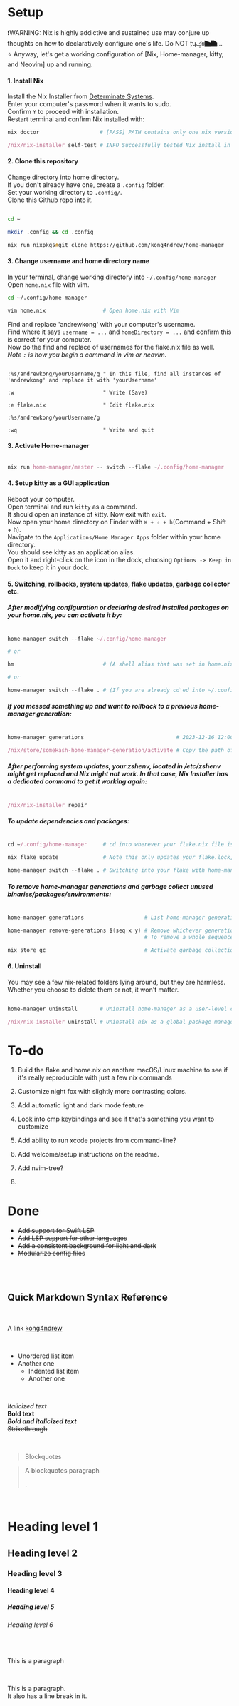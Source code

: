 # Setup

❗WARNING: Nix is highly addictive and sustained use may conjure up thoughts on how to declaratively configure one's life. Do NOT țʯؼย🭍🭌...<br>
⭐ Anyway, let's get a working configuration of [Nix, Home-manager, kitty, and Neovim] up and running.

#### 1. Install Nix

Install the Nix Installer from [Determinate Systems](https://https://zero-to-nix.com/start/install).<br>
Enter your computer's password when it wants to sudo.<br>
Confirm `Y` to proceed with installation.<br>
Restart terminal and confirm Nix installed with:<br>

```nix
nix doctor                   # [PASS] PATH contains only one nix version...

/nix/nix-installer self-test # INFO Successfully tested Nix install in all discovered shells. shells=["sh", "bash", "zsh"]
```

#### 2. Clone this repository

Change directory into home directory.<br>
If you don't already have one, create a `.config` folder.<br>
Set your working directory to `.config/`.<br>
Clone this Github repo into it.

```zsh

cd ~

mkdir .config && cd .config

nix run nixpkgs#git clone https://github.com/kong4ndrew/home-manager

```

#### 3. Change username and home directory name

In your terminal, change working directory into `~/.config/home-manager`<br>
Open `home.nix` file with vim.<br>

```bash
cd ~/.config/home-manager

vim home.nix                  # Open home.nix with Vim

```

Find and replace 'andrewkong' with your computer's username.<br>
Find where it says `username = ...` and `homeDirectory = ...` and confirm this is correct for your computer.<br>
Now do the find and replace of usernames for the flake.nix file as well.<br>
*Note `:` is how you begin a command in vim or neovim.*

```vim

:%s/andrewkong/yourUsername/g " In this file, find all instances of 'andrewkong' and replace it with 'yourUsername'

:w                            " Write (Save)

:e flake.nix                  " Edit flake.nix

:%s/andrewkong/yourUsername/g 

:wq                           " Write and quit

```

#### 3. Activate Home-manager

```nix

nix run home-manager/master -- switch --flake ~/.config/home-manager

```

#### 4. Setup kitty as a GUI application

Reboot your computer.<br>
Open terminal and run `kitty` as a command.<br>
It should open an instance of kitty. Now exit with `exit`.<br>
Now open your home directory on Finder with `⌘ + ⇧ + h`(Command + Shift + h).<br>
Navigate to the `Applications/Home Manager Apps` folder within your home directory.<br>
You should see kitty as an application alias.<br>
Open it and right-click on the icon in the dock, choosing `Options -> Keep in Dock` to keep it in your dock.

#### 5. Switching, rollbacks, system updates, flake updates, garbage collector etc.

##### After modifying configuration or declaring desired installed packages on your home.nix, you can activate it by:

```nix

home-manager switch --flake ~/.config/home-manager

# or

hm                            # (A shell alias that was set in home.nix)

# or 

home-manager switch --flake . # (If you are already cd'ed into ~/.config/home-manager)

```


##### If you messed something up and want to rollback to a previous home-manager generation:

```nix

home-manager generations                             # 2023-12-16 12:00 : id 1 --> /nix/store/someHash-home-manager-generation

/nix/store/someHash-home-manager-generation/activate # Copy the path of the generation you want to rollback to and append 'activate'.

```

##### After performing system updates, your zshenv, located in /etc/zshenv might get replaced and Nix might not work. In that case, Nix Installer has a dedicated command to get it working again: 

```nix

/nix/nix-installer repair

```
##### To update dependencies and packages:

```nix

cd ~/.config/home-manager     # cd into wherever your flake.nix file is

nix flake update              # Note this only updates your flake.lock, but will NOT activate it

home-manager switch --flake . # Switching into your flake with home-manager will activate it

```
##### To remove home-manager generations and garbage collect unused binaries/packages/environments:

```nix

home-manager generations                   # List home-manager generations

home-manager remove-generations $(seq x y) # Remove whichever generations you want. 
                                           # To remove a whole sequence of generations from 'x' to 'y', replace x and y to select desired range.

nix store gc                               # Activate garbage collection on your current Nix store.

```


#### 6. Uninstall

You may see a few nix-related folders lying around, but they are harmless.
Whether you choose to delete them or not, it won't matter.

```nix

home-manager uninstall       # Uninstall home-manager as a user-level config/package manager

/nix/nix-installer uninstall # Uninstall nix as a global package manager

```

# To-do

 1. Build the flake and home.nix on another macOS/Linux machine to see if it's really reproducible with just a few nix commands

 2. Customize night fox with slightly more contrasting colors.

 3. Add automatic light and dark mode feature
  
 4. Look into cmp keybindings and see if that's something you want to customize

 5. Add ability to run xcode projects from command-line?

 6. Add welcome/setup instructions on the readme.

 7. Add nvim-tree?

 8. 

# Done

- ~~Add support for Swift LSP~~
- ~~Add LSP support for other languages~~
- ~~Add a consistent background for light and dark~~
- ~~Modularize config files~~
<br>
<br>

## Quick Markdown Syntax Reference

<br>

A link [kong4ndrew](https://github.com/kong4ndrew/config)

<br>

- Unordered list item
- Another one
    - Indented list item
    - Another one

<br>

*Italicized text* <br>
**Bold text** <br>
***Bold and italicized text*** <br>
~~Strikethrough~~

<br>

> Blockquotes

> A blockquotes paragraph
>
> .

<br>

# Heading level 1
## Heading level 2
### Heading level 3
#### Heading level 4
##### Heading level 5
###### Heading level 6

<br>

<p>This is a paragraph
</p>

<br>

<p>This is a paragraph.<br> It also has a line break in it.</p>

